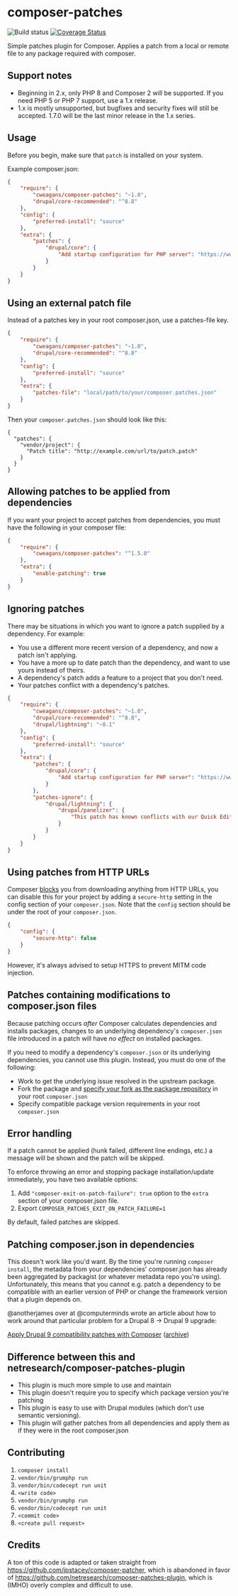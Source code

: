 # composer-patches

![Build status](https://github.com/cweagans/composer-patches/actions/workflows/ci.yml/badge.svg?branch=master)
[![Coverage Status](https://coveralls.io/repos/github/cweagans/composer-patches/badge.svg?branch=master)](https://coveralls.io/github/cweagans/composer-patches?branch=master)

Simple patches plugin for Composer. Applies a patch from a local or remote file to any package required with composer.

## Support notes

* Beginning in 2.x, only PHP 8 and Composer 2 will be supported. If you need PHP 5 or PHP 7 support, use a 1.x release.
* 1.x is mostly unsupported, but bugfixes and security fixes will still be accepted. 1.7.0 will be the last minor
  release in the 1.x series.

## Usage

Before you begin, make sure that `patch` is installed on your system.

Example composer.json:

```json
{
    "require": {
        "cweagans/composer-patches": "~1.0",
        "drupal/core-recommended": "^8.8"
    },
    "config": {
        "preferred-install": "source"
    },
    "extra": {
        "patches": {
            "drupal/core": {
                "Add startup configuration for PHP server": "https://www.drupal.org/files/issues/add_a_startup-1543858-30.patch"
            }
        }
    }
}

```

## Using an external patch file

Instead of a patches key in your root composer.json, use a patches-file key.

```json
{
    "require": {
        "cweagans/composer-patches": "~1.0",
        "drupal/core-recommended": "^8.8"
    },
    "config": {
        "preferred-install": "source"
    },
    "extra": {
        "patches-file": "local/path/to/your/composer.patches.json"
    }
}

```

Then your `composer.patches.json` should look like this:

```
{
  "patches": {
    "vendor/project": {
      "Patch title": "http://example.com/url/to/patch.patch"
    }
  }
}
```

## Allowing patches to be applied from dependencies

If you want your project to accept patches from dependencies, you must have the following in your composer file:

```json
{
    "require": {
        "cweagans/composer-patches": "^1.5.0"
    },
    "extra": {
        "enable-patching": true
    }
}
```

## Ignoring patches

There may be situations in which you want to ignore a patch supplied by a dependency. For example:

- You use a different more recent version of a dependency, and now a patch isn't applying.
- You have a more up to date patch than the dependency, and want to use yours instead of theirs.
- A dependency's patch adds a feature to a project that you don't need.
- Your patches conflict with a dependency's patches.

```json
{
    "require": {
        "cweagans/composer-patches": "~1.0",
        "drupal/core-recommended": "^8.8",
        "drupal/lightning": "~8.1"
    },
    "config": {
        "preferred-install": "source"
    },
    "extra": {
        "patches": {
            "drupal/core": {
                "Add startup configuration for PHP server": "https://www.drupal.org/files/issues/add_a_startup-1543858-30.patch"
            }
        },
        "patches-ignore": {
            "drupal/lightning": {
                "drupal/panelizer": {
                    "This patch has known conflicts with our Quick Edit integration": "https://www.drupal.org/files/issues/2664682-49.patch"
                }
            }
        }
    }
}
```

## Using patches from HTTP URLs

Composer [blocks](https://getcomposer.org/doc/06-config.md#secure-http) you from downloading anything from HTTP URLs,
you can disable this for your project by adding a `secure-http` setting in the config section of your `composer.json`.
Note that the `config` section should be under the root of your `composer.json`.

```json
{
    "config": {
        "secure-http": false
    }
}
```

However, it's always advised to setup HTTPS to prevent MITM code injection.

## Patches containing modifications to composer.json files

Because patching occurs _after_ Composer calculates dependencies and installs packages, changes to an underlying
dependency's `composer.json` file introduced in a patch will have _no effect_ on installed packages.

If you need to modify a dependency's `composer.json` or its underlying dependencies, you cannot use this plugin.
Instead, you must do one of the following:

- Work to get the underlying issue resolved in the upstream package.
- Fork the package and [specify your fork as the package repository](https://getcomposer.org/doc/05-repositories.md#vcs)
  in your root `composer.json`
- Specify compatible package version requirements in your root `composer.json`

## Error handling

If a patch cannot be applied (hunk failed, different line endings, etc.) a message will be shown and the patch will be
skipped.

To enforce throwing an error and stopping package installation/update immediately, you have two available options:

1. Add `"composer-exit-on-patch-failure": true` option to the `extra` section of your composer.json file.
1. Export `COMPOSER_PATCHES_EXIT_ON_PATCH_FAILURE=1`

By default, failed patches are skipped.

## Patching composer.json in dependencies

This doesn't work like you'd want. By the time you're running `composer install`,
the metadata from your dependencies' composer.json has already been aggregated by
packagist (or whatever metadata repo you're using). Unfortunately, this means that
you cannot e.g. patch a dependency to be compatible with an earlier version of PHP
or change the framework version that a plugin depends on.

@anotherjames over at @computerminds wrote an article about how to work around
that particular problem for a Drupal 8 -> Drupal 9 upgrade:

[Apply Drupal 9 compatibility patches with Composer](https://www.computerminds.co.uk/articles/apply-drupal-9-compatibility-patches-composer) ([archive](https://web.archive.org/web/20210124171010/https://www.computerminds.co.uk/articles/apply-drupal-9-compatibility-patches-composer))

## Difference between this and netresearch/composer-patches-plugin

- This plugin is much more simple to use and maintain
- This plugin doesn't require you to specify which package version you're patching
- This plugin is easy to use with Drupal modules (which don't use semantic versioning).
- This plugin will gather patches from all dependencies and apply them as if they were in the root composer.json

## Contributing

1. `composer install`
2. `vendor/bin/grumphp run`
3. `vendor/bin/codecept run unit`
4. `<write code>`
5. `vendor/bin/grumphp run`
6. `vendor/bin/codecept run unit`
7. `<commit code>`
8. `<create pull request>`

## Credits

A ton of this code is adapted or taken straight from https://github.com/jpstacey/composer-patcher, which is abandoned in
favor of https://github.com/netresearch/composer-patches-plugin, which is (IMHO) overly complex and difficult to use.
